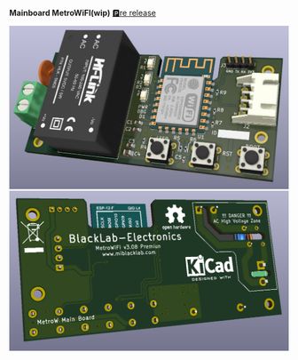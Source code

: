 **Mainboard MetroWiFI(wip)**
[:parking:re release](https://github.com/arduCuba/MetroWiFi/releases/tag/Beta_4)

![Optional Text](./mb_front.jpg)
![Optional Text](./mb_back.png)
